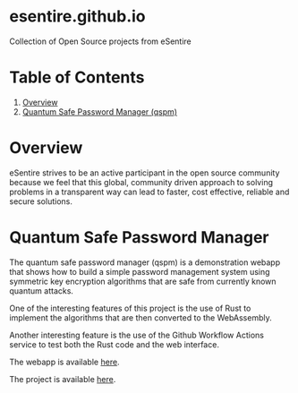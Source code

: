 # esentire.github.io
Collection of Open Source projects from eSentire

# Table of Contents

1. [Overview](#overview)
1. [Quantum Safe Password Manager (qspm)](#quantum-safe-password-manager)

# Overview
eSentire strives to be an active participant in the open source community because we feel that this global,
community driven approach to solving problems in a transparent way can lead to faster, cost effective, reliable
and secure solutions.

# Quantum Safe Password Manager
The quantum safe password manager (qspm) is a demonstration webapp that shows how to build a
simple password management system using symmetric key encryption algorithms that
are safe from currently known quantum attacks.

One of the interesting features of this project is the use of Rust to implement the
algorithms that are then converted to the WebAssembly.

Another interesting feature is the use of the Github Workflow Actions service to test
both the Rust code and the web interface.

The webapp is available [here](https://esentire.github.io/qspm/).

The project is available [here](https://github.com/eSentire/qspm).
